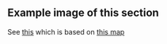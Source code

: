 ## Example image of this section
See [this](https://github.com/sourcehold/sourcehold-maps/tree/master/resources/example_section_images/1045.png)
which is based on [this map](https://github.com/sourcehold/sourcehold-maps/tree/master/resources/example_section_images/example.sav)